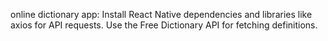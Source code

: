 
online dictionary app:
Install React Native dependencies and libraries like axios for API requests.
Use the Free Dictionary API for fetching definitions.
